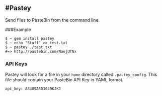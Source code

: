 #Pastey
-------

Send files to PasteBin from the command line.

###Example
```
$ ~ gem install pastey
$ ~ echo "Stuff" >> test.txt
$ ~ pastey ./test.txt
#=> http://pastebin.com/NaejUTNx
```

### API Keys

Pastey will look for a file in your `home` directory called `.pastey_config`. This file should contain your PasteBin API Key in YAML format.

```
api_key: A3409ASD3049KJKJ
```